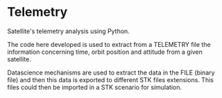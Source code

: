 # Telemetry
Satellite's telemetry analysis using Python. 

The code here developed is used to extract from a 
TELEMETRY file the information concerning time, 
orbit position and attitude from a given satellite.

Datascience mechanisms are used to extract the data 
in the FILE (binary file) and then this data is 
exported to different STK files extensions. This files 
could then be imported in a STK scenario for simulation. 
